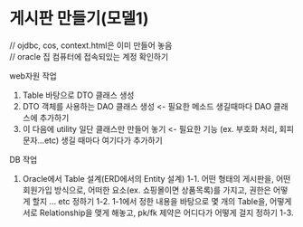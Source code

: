 # 게시판 만들기(모델1)
// ojdbc, cos, context.html은 이미 만들어 놓음  
// oracle 집 컴퓨터에 접속되있는 계정 확인하기

web자원 작업
1. Table 바탕으로 DTO 클래스 생성
2. DTO 객체를 사용하는 DAO 클래스 생성 <- 필요한 메소드 생길때마다 DAO 클래스에 추가하기
3. 이 다음에 utility 일단 클래스만 만들어 놓기 <- 필요한 기능 (ex. 부호화 처리, 회피문자...etc) 생길 때마다 여기다가 추가하기

DB 작업
1. Oracle에서 Table 설계(ERD에서의 Entity 설계)
   1-1. 어떤 형태의 게시판을, 어떤 회원가입 방식으로, 어떠한 요소(ex. 쇼핑몰이면 상품목록)를 가지고, 권한은 어떻게 할지 ... etc 정하기
   1-2. 1-1에서 정한 내용을 바탕으로 몇 개의 Table을, 어떻게 서로 Relationship을 맺게 해놓고, pk/fk 제약은 어디다가 어떻게 걸지 정하기
   1-3. 
